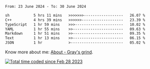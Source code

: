 <!--START_SECTION:waka-->

```txt
From: 23 June 2024 - To: 30 June 2024

sh           5 hrs 11 mins   >>>>>>>------------------   26.07 %
C++          4 hrs 39 mins   >>>>>>-------------------   23.39 %
TypeScript   1 hr 59 mins    >>>----------------------   10.02 %
YAML         1 hr 55 mins    >>-----------------------   09.63 %
Markdown     1 hr 51 mins    >>-----------------------   09.35 %
Text         1 hr 13 mins    >>-----------------------   06.15 %
JSON         1 hr            >------------------------   05.02 %
```

<!--END_SECTION:waka-->

<!-- [![grayxu's github stats](https://github-readme-stats.vercel.app/api?username=grayxu&count_private=true&show_icons=true)](https://github.com/grayxu) -->

Know more about me: [About - Gray's grind](https://www.grayxu.cn/).
<p align="left">
  <a href="https://wakatime.com/@c69eb31e-43a1-463f-8968-c3449e386f57"><img src="https://wakatime.com/badge/user/c69eb31e-43a1-463f-8968-c3449e386f57.svg" title="Total time coded since Feb 28 2023" /></a>
</p>

